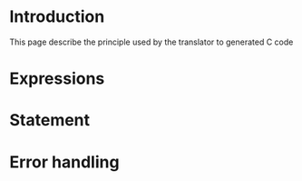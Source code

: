 # Introduction #

This page describe the principle used by the translator to generated C code

# Expressions #

# Statement #

# Error handling #